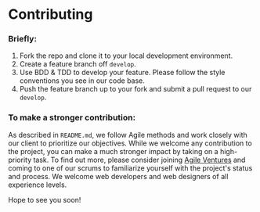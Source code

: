 Contributing
====

### Briefly:
1. Fork the repo and clone it to your local development environment.
2. Create a feature branch off `develop`.
3. Use BDD & TDD to develop your feature. Please follow the style conventions you see in our code base.
4. Push the feature branch up to your fork and submit a pull request to our `develop`.

### To make a stronger contribution:
As described in `README.md`, we follow Agile methods and work closely with our client to prioritize our objectives. While we welcome any contribution to the project, you can make a much stronger impact by taking on a high-priority task. To find out more, please consider joining [Agile Ventures](http://www.agileventures.org/) and coming to one of our scrums to familiarize yourself with the project's status and process. We welcome web developers and web designers of all experience levels.

Hope to see you soon!
